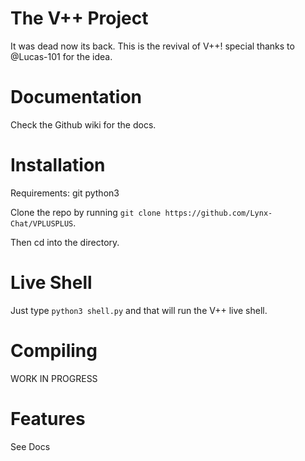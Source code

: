 # The V++ Project
It was dead now its back. This is the revival of V++! special thanks to @Lucas-101 for the idea.
# Documentation
Check the Github wiki for the docs.
# Installation
Requirements: git python3

Clone the repo by running `git clone https://github.com/Lynx-Chat/VPLUSPLUS`.

Then cd into the directory.
# Live Shell
Just type `python3 shell.py` and that will run the V++ live shell.
# Compiling
WORK IN PROGRESS
# Features
See Docs
